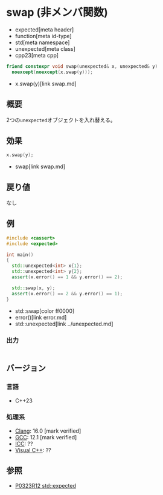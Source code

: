 # swap (非メンバ関数)
* expected[meta header]
* function[meta id-type]
* std[meta namespace]
* unexpected[meta class]
* cpp23[meta cpp]

```cpp
friend constexpr void swap(unexpected& x, unexpected& y)
  noexcept(noexcept(x.swap(y)));
```
* x.swap(y)[link swap.md]

## 概要
2つの`unexpected`オブジェクトを入れ替える。


## 効果
```cpp
x.swap(y);
```
* swap[link swap.md]


## 戻り値
なし


## 例
```cpp example
#include <cassert>
#include <expected>

int main()
{
  std::unexpected<int> x{1};
  std::unexpected<int> y{2};
  assert(x.error() == 1 && y.error() == 2);

  std::swap(x, y);
  assert(x.error() == 2 && y.error() == 1);
}
```
* std::swap[color ff0000]
* error()[link error.md]
* std::unexpected[link ../unexpected.md]

### 出力
```
```


## バージョン
### 言語
- C++23

### 処理系
- [Clang](/implementation.md#clang): 16.0 [mark verified]
- [GCC](/implementation.md#gcc): 12.1 [mark verified]
- [ICC](/implementation.md#icc): ??
- [Visual C++](/implementation.md#visual_cpp): ??


## 参照
- [P0323R12 std::expected](https://www.open-std.org/jtc1/sc22/wg21/docs/papers/2022/p0323r12.html)
